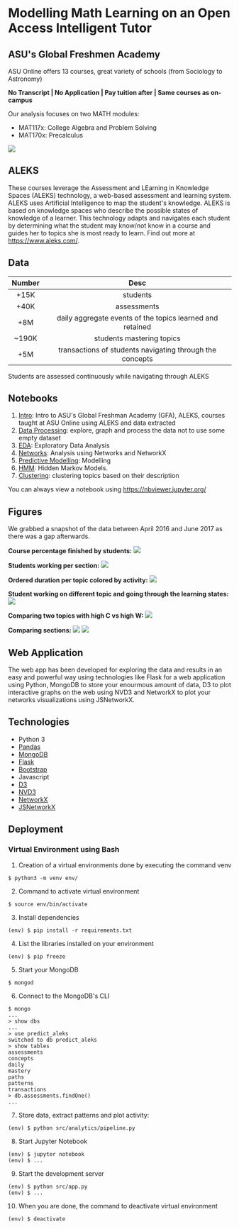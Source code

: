 # Modelling Math Learning on an Open Access Intelligent Tutor

## ASU's Global Freshmen Academy

ASU Online offers 13 courses, great variety of schools (from Sociology to Astronomy)

**No Transcript | No Application | Pay tuition after | Same courses as on-campus**

Our analysis focuses on two MATH modules: 
* MAT117x: College Algebra and Problem Solving
* MAT170x: Precalculus

![](figures/edX_ASU.png)

## ALEKS

These courses leverage the Assessment and LEarning in Knowledge Spaces (ALEKS) technology, a web-based assessment and learning system. ALEKS uses Artificial Intelligence to map the student's knowledge. ALEKS is based on knowledge spaces who describe the possible states of knowledge of a learner. This technology adapts and navigates each student by determining what the student may know/not know in a course and guides her to topics she is most ready to learn. Find out more at https://www.aleks.com/.

## Data

| Number | Desc |
| :-------------: | :-------------:|
| +15K | students |
| +40K | assessments |
| +8M | daily aggregate events of the topics learned and retained |
| ~190K | students mastering topics |
| +5M | transactions of students navigating through the concepts |

Students are assessed continuously while navigating through ALEKS

## Notebooks

1. [Intro](src/notebooks/1.%20Intro.ipynb): Intro to ASU's Global Freshman Academy (GFA), ALEKS, courses taught at ASU Online using ALEKS and data extracted
2. [Data Processing](src/notebooks/2.%20Data%20Preprocessing.ipynb): explore, graph and process the data not to use some empty dataset
3. [EDA](src/notebooks/3.%20EDA.ipynb): Exploratory Data Analysis
4. [Networks](src/notebooks/4.%20Networks.ipynb): Analysis using Networks and NetworkX
5. [Predictive Modelling](src/notebooks/5.%20Predictive%20Modelling.ipynb): Modelling
6. [HMM](src/notebooks/6.%20HMM.ipynb): Hidden Markov Models. 
7. [Clustering](src/notebooks/7.%20Clustering.ipynb): clustering topics based on their description

You can always view a notebook using https://nbviewer.jupyter.org/

## Figures

We grabbed a snapshot of the data between April 2016 and June 2017 as there was a gap afterwards.

**Course percentage finished by students:**
![](figures/exploring_goal_percentage_students_courses.png)

**Students working per section:**
![](figures/exploring_students_percentage_per_section.png)

**Ordered duration per topic colored by activity:**
![](figures/exploring_students_per_topic_per_activity.png)

**Student working on different topic and going through the learning states:**
![](figures/networks_two_graphs_color.png)

**Comparing two topics with high C vs high W:**
![](figures/networks_metrics_high_C_vs_high_W.png)

**Comparing sections:**
![](figures/networks_sections_pivoted_avg_duration_OUT.png)
![](figures/networks_sections_out_len_sum_avg_IV.png)

## Web Application

The web app has been developed for exploring the data and results in an easy and powerful way using technologies like Flask for a web application using Python, MongoDB to store your enourmous amount of data, D3 to plot interactive graphs on the web using NVD3 and NetworkX to plot your networks visualizations using JSNetworkX.

## Technologies

* Python 3
* [Pandas](https://pandas.pydata.org/)
* [MongoDB](https://www.mongodb.com/)
* [Flask](http://flask.pocoo.org/)
* [Bootstrap](https://getbootstrap.com/)
* Javascript
* [D3](https://d3js.org/)
* [NVD3](http://nvd3.org/)
* [NetworkX](https://networkx.github.io/)
* [JSNetworkX](http://jsnetworkx.org/)

## Deployment

### Virtual Environment using Bash

1. Creation of a virtual environments done by executing the command venv
```
$ python3 -m venv env/
```

2. Command to activate virtual environment
```
$ source env/bin/activate
```

3. Install dependencies
```
(env) $ pip install -r requirements.txt
```

4. List the libraries installed on your environment
```
(env) $ pip freeze
```

5. Start your MongoDB
```
$ mongod
```

6. Connect to the MongoDB's CLI
```
$ mongo
...
> show dbs
...
> use predict_aleks
switched to db predict_aleks
> show tables
assessments
concepts
daily
mastery
paths
patterns
transactions
> db.assessments.findOne()
...
```

7. Store data, extract patterns and plot activity:
```
(env) $ python src/analytics/pipeline.py
```

8. Start Jupyter Notebook
```
(env) $ jupyter notebook
(env) $ ...
```

9. Start the development server
```
(env) $ python src/app.py
(env) $ ...
```

10. When you are done, the command to deactivate virtual environment
```
(env) $ deactivate
```

